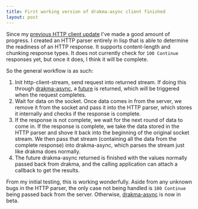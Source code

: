 ```yaml
---
title: First working version of drakma-async client finished
layout: post
---
```

Since my [previous HTTP client update](/cl-async/2012/10/31/http-client-update.html)
I've made a good amount of progress. I created an HTTP parser entirely in lisp
that is able to determine the readiness of an HTTP response. It supports
content-length and chunking response types. It does not currently check for
`100 Continue` responses yet, but once it does, I think it will be complete.

So the general workflow is as such:

 1. Init http-client-stream, send request into returned stream. If doing this
 through [drakma-async](https://github.com/orthecreedence/drakma-async),
 a [future](/cl-async/2012/10/25/playing-with-futures.html) is returned, which
 will be triggered when the request completes.
 2. Wait for data on the socket. Once data comes in from the server, we remove
 it from the socket and pass it into the HTTP parser, which stores it internally
 and checks if the response is complete.
 3. If the response is not complete, we wait for the next round of data to come
 in. If the response is complete, we take the data stored in the HTTP parser and
 shove it back into the beginning of the original socket stream. We then pass
 that stream (containing all the data from the complete response) into
 drakma-async, which parses the stream just like drakma does normally.
 4. The future drakma-async returned is finished with the values normally passed
 back from drakma, and the calling application can attach a callback to get the
 results.

From my initial testing, this is working wonderfully. Aside from any unknown
bugs in the HTTP parser, the only case not being handled is `100 Continue` being
passed back from the server. Otherwise, [drakma-async](https://github.com/orthecreedence/drakma-async)
is now in beta.

